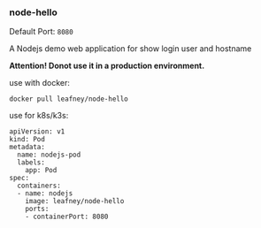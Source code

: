 ### node-hello

Default Port: `8080`

A Nodejs demo web application for show login user and hostname

**Attention! Donot use it in a production environment.**

use with docker:

```
docker pull leafney/node-hello
```

use for k8s/k3s:

```
apiVersion: v1
kind: Pod
metadata:
  name: nodejs-pod
  labels:
    app: Pod
spec:
  containers:
  - name: nodejs
    image: leafney/node-hello
    ports:
    - containerPort: 8080
```
